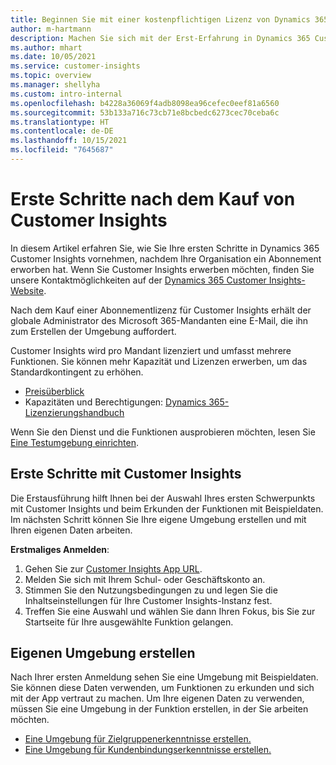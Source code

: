 ```yaml
---
title: Beginnen Sie mit einer kostenpflichtigen Lizenz von Dynamics 365 Customer Insights
author: m-hartmann
description: Machen Sie sich mit der Erst-Erfahrung in Dynamics 365 Customer Insights vertraut und erkunden Sie seine Fähigkeiten.
ms.author: mhart
ms.date: 10/05/2021
ms.service: customer-insights
ms.topic: overview
ms.manager: shellyha
ms.custom: intro-internal
ms.openlocfilehash: b4228a36069f4adb8098ea96cefec0eef81a6560
ms.sourcegitcommit: 53b133a716c73cb71e8bcbedc6273cec70ceba6c
ms.translationtype: HT
ms.contentlocale: de-DE
ms.lasthandoff: 10/15/2021
ms.locfileid: "7645687"
---
```

# <a name="get-started-after-purchasing-customer-insights"></a>Erste Schritte nach dem Kauf von Customer Insights

In diesem Artikel erfahren Sie, wie Sie Ihre ersten Schritte in Dynamics 365 Customer Insights vornehmen, nachdem Ihre Organisation ein Abonnement erworben hat. Wenn Sie Customer Insights erwerben möchten, finden Sie unsere Kontaktmöglichkeiten auf der [Dynamics 365 Customer Insights-Website](https://dynamics.microsoft.com/ai/customer-insights/). 

Nach dem Kauf einer Abonnementlizenz für Customer Insights erhält der globale Administrator des Microsoft 365-Mandanten eine E-Mail, die ihn zum Erstellen der Umgebung auffordert. 

Customer Insights wird pro Mandant lizenziert und umfasst mehrere Funktionen. Sie können mehr Kapazität und Lizenzen erwerben, um das Standardkontingent zu erhöhen. 
- [Preisüberblick](https://dynamics.microsoft.com/ai/customer-insights/pricing/)
- Kapazitäten und Berechtigungen: [Dynamics 365-Lizenzierungshandbuch](https://go.microsoft.com/fwlink/?LinkId=866544)

Wenn Sie den Dienst und die Funktionen ausprobieren möchten, lesen Sie [Eine Testumgebung einrichten](trial-signup.md).

## <a name="start-with-customer-insights"></a>Erste Schritte mit Customer Insights

Die Erstausführung hilft Ihnen bei der Auswahl Ihres ersten Schwerpunkts mit Customer Insights und beim Erkunden der Funktionen mit Beispieldaten. Im nächsten Schritt können Sie Ihre eigene Umgebung erstellen und mit Ihren eigenen Daten arbeiten.

**Erstmaliges Anmelden**:

1. Gehen Sie zur [Customer Insights App URL](https://home.ci.ai.dynamics.com).
1. Melden Sie sich mit Ihrem Schul- oder Geschäftskonto an. 
1. Stimmen Sie den Nutzungsbedingungen zu und legen Sie die Inhaltseinstellungen für Ihre Customer Insights-Instanz fest.
1. Treffen Sie eine Auswahl und wählen Sie dann Ihren Fokus, bis Sie zur Startseite für Ihre ausgewählte Funktion gelangen.

## <a name="create-your-own-environment"></a>Eigenen Umgebung erstellen

Nach Ihrer ersten Anmeldung sehen Sie eine Umgebung mit Beispieldaten. Sie können diese Daten verwenden, um Funktionen zu erkunden und sich mit der App vertraut zu machen. Um Ihre eigenen Daten zu verwenden, müssen Sie eine Umgebung in der Funktion erstellen, in der Sie arbeiten möchten.

- [Eine Umgebung für Zielgruppenerkenntnisse erstellen.](audience-insights/get-started-paid.md)
- [Eine Umgebung für Kundenbindungserkenntnisse erstellen.](engagement-insights/create-new-environment.md) 



